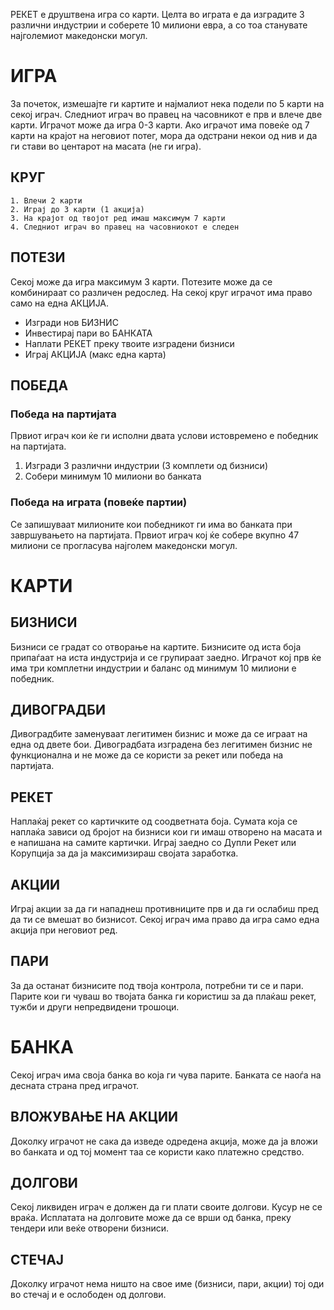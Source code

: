 РЕКЕТ е друштвена игра со карти. Целта во играта е да изградите 3 различни индустрии и соберете 10 милиони евра, а со тоа станувате најголемиот македонски могул. 

# ИГРА
За почеток, измешајте ги картите и најмалиот нека подели по 5 карти на секој играч. Следниот играч во правец на часовникот е прв и влече две карти. Играчот може да игра 0-3 карти. Ако играчот има повеќе од 7 карти на крајот на неговиот потег, мора да одстрани некои од нив и да ги стави во центарот на масата (не ги игра).

## КРУГ

	1. Влечи 2 карти
	2. Играј до 3 карти (1 акција)
	3. На крајот од твојот ред имаш максимум 7 карти
	4. Следниот играч во правец на часовниокот е следен

## ПОТЕЗИ

Секој може да игра максимум 3 карти. Потезите може да се комбинираат со различен редослед. На секој круг играчот има право само на една АКЦИЈА.
- Изгради нов БИЗНИС
- Инвестирај пари во БАНКАТА
- Наплати РЕКЕТ преку твоите изградени бизниси
- Играј АКЦИЈА (макс една карта)

## ПОБЕДА

### Победа на партијата

Првиот играч кои ќе ги исполни двата услови истовремено е победник на партијата.
1. Изгради 3 различни индустрии (3 комплети од бизниси)
2. Собери минимум 10 милиони во банката

### Победа на играта (повеќе партии)

Се запишуваат милионите кои победникот ги има во банката при завршувањето на партијата. Првиот играч кој ќе собере вкупно 47 милиони се прогласува најголем македонски могул.

# КАРТИ

## БИЗНИСИ

Бизниси се градат со отворање на картите. Бизнисите од иста боја припаѓаат на иста индустрија и се групираат заедно. Играчот кој прв ќе има три комплетни индустрии и баланс од минимум 10 милиони е победник.

## ДИВОГРАДБИ

Дивоградбите заменуваат легитимен бизнис и може да се играат на една од двете бои. Дивоградбата изградена без легитимен бизнис не функционална и не може да се користи за рекет или победа на партијата.

## РЕКЕТ
Наплаќај рекет со картичките од соодветната боја. Сумата која се наплаќа зависи од бројот на бизниси кои ги имаш отворено на масата и е напишана на самите картички. Играј заедно со Дупли Рекет или Корупција за да ја максимизираш својата заработка.

## АКЦИИ

Играј акции за да ги нападнеш противниците прв и да ги ослабиш пред да ти се вмешат во бизнисот. Секој играч има право да игра само една акција при неговиот ред.

## ПАРИ
За да останат бизнисите под твоја контрола, потребни ти се и пари. Парите кои ги чуваш во твојата банка ги користиш за да плаќаш рекет, тужби и други непредвидени трошоци.

# БАНКА
Секој играч има своја банка во која ги чува парите. Банката се наоѓа на десната страна пред играчот.

## ВЛОЖУВАЊЕ НА АКЦИИ
Доколку играчот не сака да изведе одредена акција, може да ја вложи во банката и од тој момент таа се користи како платежно средство.

## ДОЛГОВИ
Секој ликвиден играч е должен да ги плати своите долгови. Кусур не се враќа. Исплатата на долговите може да се врши од банка, преку тендери или веќе отворени бизниси.

## СТЕЧАЈ
Доколку играчот нема ништо на свое име (бизниси, пари, акции) тој оди во стечај и е ослободен од долгови.

